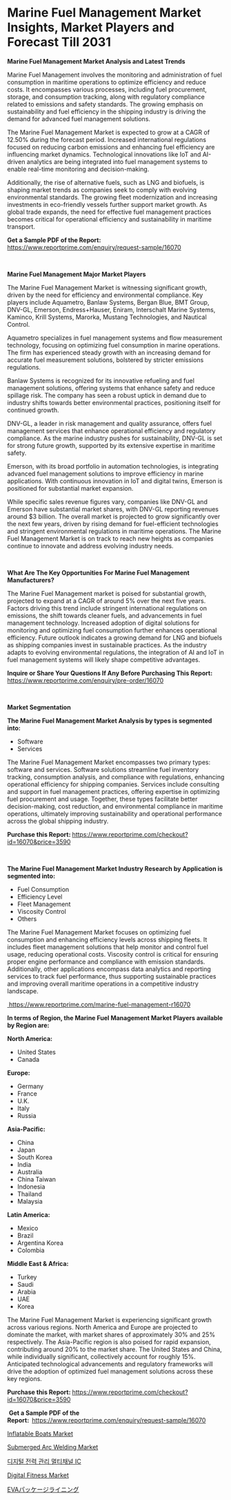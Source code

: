 <p><h1>Marine Fuel Management Market Insights, Market Players and Forecast Till 2031</h1></p><p><strong>Marine Fuel Management Market Analysis and Latest Trends</strong></p>
<p><p>Marine Fuel Management involves the monitoring and administration of fuel consumption in maritime operations to optimize efficiency and reduce costs. It encompasses various processes, including fuel procurement, storage, and consumption tracking, along with regulatory compliance related to emissions and safety standards. The growing emphasis on sustainability and fuel efficiency in the shipping industry is driving the demand for advanced fuel management solutions.</p><p>The Marine Fuel Management Market is expected to grow at a CAGR of 12.50% during the forecast period. Increased international regulations focused on reducing carbon emissions and enhancing fuel efficiency are influencing market dynamics. Technological innovations like IoT and AI-driven analytics are being integrated into fuel management systems to enable real-time monitoring and decision-making.</p><p>Additionally, the rise of alternative fuels, such as LNG and biofuels, is shaping market trends as companies seek to comply with evolving environmental standards. The growing fleet modernization and increasing investments in eco-friendly vessels further support market growth. As global trade expands, the need for effective fuel management practices becomes critical for operational efficiency and sustainability in maritime transport.</p></p>
<p><strong>Get a Sample PDF of the Report:&nbsp;</strong> <a href="https://www.reportprime.com/enquiry/request-sample/16070">https://www.reportprime.com/enquiry/request-sample/16070</a></p>
<p>&nbsp;</p>
<p><strong>Marine Fuel Management Major Market Players</strong></p>
<p><p>The Marine Fuel Management Market is witnessing significant growth, driven by the need for efficiency and environmental compliance. Key players include Aquametro, Banlaw Systems, Bergan Blue, BMT Group, DNV-GL, Emerson, Endress+Hauser, Eniram, Interschalt Marine Systems, Kaminco, Krill Systems, Marorka, Mustang Technologies, and Nautical Control.</p><p>Aquametro specializes in fuel management systems and flow measurement technology, focusing on optimizing fuel consumption in marine operations. The firm has experienced steady growth with an increasing demand for accurate fuel measurement solutions, bolstered by stricter emissions regulations.</p><p>Banlaw Systems is recognized for its innovative refueling and fuel management solutions, offering systems that enhance safety and reduce spillage risk. The company has seen a robust uptick in demand due to industry shifts towards better environmental practices, positioning itself for continued growth.</p><p>DNV-GL, a leader in risk management and quality assurance, offers fuel management services that enhance operational efficiency and regulatory compliance. As the marine industry pushes for sustainability, DNV-GL is set for strong future growth, supported by its extensive expertise in maritime safety.</p><p>Emerson, with its broad portfolio in automation technologies, is integrating advanced fuel management solutions to improve efficiency in marine applications. With continuous innovation in IoT and digital twins, Emerson is positioned for substantial market expansion.</p><p>While specific sales revenue figures vary, companies like DNV-GL and Emerson have substantial market shares, with DNV-GL reporting revenues around $3 billion. The overall market is projected to grow significantly over the next few years, driven by rising demand for fuel-efficient technologies and stringent environmental regulations in maritime operations. The Marine Fuel Management Market is on track to reach new heights as companies continue to innovate and address evolving industry needs.</p></p>
<p>&nbsp;</p>
<p><strong>What Are The Key Opportunities For Marine Fuel Management Manufacturers?</strong></p>
<p><p>The Marine Fuel Management market is poised for substantial growth, projected to expand at a CAGR of around 5% over the next five years. Factors driving this trend include stringent international regulations on emissions, the shift towards cleaner fuels, and advancements in fuel management technology. Increased adoption of digital solutions for monitoring and optimizing fuel consumption further enhances operational efficiency. Future outlook indicates a growing demand for LNG and biofuels as shipping companies invest in sustainable practices. As the industry adapts to evolving environmental regulations, the integration of AI and IoT in fuel management systems will likely shape competitive advantages.</p></p>
<p><strong>Inquire or Share Your Questions If Any Before Purchasing This Report:</strong> <a href="https://www.reportprime.com/enquiry/pre-order/16070">https://www.reportprime.com/enquiry/pre-order/16070</a></p>
<p>&nbsp;</p>
<p><strong>Market Segmentation</strong></p>
<p><strong>The Marine Fuel Management Market Analysis by types is segmented into:</strong></p>
<p><ul><li>Software</li><li>Services</li></ul></p>
<p><p>The Marine Fuel Management Market encompasses two primary types: software and services. Software solutions streamline fuel inventory tracking, consumption analysis, and compliance with regulations, enhancing operational efficiency for shipping companies. Services include consulting and support in fuel management practices, offering expertise in optimizing fuel procurement and usage. Together, these types facilitate better decision-making, cost reduction, and environmental compliance in maritime operations, ultimately improving sustainability and operational performance across the global shipping industry.</p></p>
<p><strong>Purchase this Report:&nbsp;</strong><a href="https://www.reportprime.com/checkout?id=16070&price=3590">https://www.reportprime.com/checkout?id=16070&price=3590</a></p>
<p>&nbsp;</p>
<p><strong>The Marine Fuel Management Market Industry Research by Application is segmented into:</strong></p>
<p><ul><li>Fuel Consumption</li><li>Efficiency Level</li><li>Fleet Management</li><li>Viscosity Control</li><li>Others</li></ul></p>
<p><p>The Marine Fuel Management Market focuses on optimizing fuel consumption and enhancing efficiency levels across shipping fleets. It includes fleet management solutions that help monitor and control fuel usage, reducing operational costs. Viscosity control is critical for ensuring proper engine performance and compliance with emission standards. Additionally, other applications encompass data analytics and reporting services to track fuel performance, thus supporting sustainable practices and improving overall maritime operations in a competitive industry landscape.</p></p>
<p><a href="https://www.reportprime.com/marine-fuel-management-r16070">&nbsp;https://www.reportprime.com/marine-fuel-management-r16070</a></p>
<p><strong>In terms of Region, the Marine Fuel Management Market Players available by Region are:</strong></p>
<p>
    <p> <strong> North America: </strong>
        <ul>
            <li>United States</li>
            <li>Canada</li>
        </ul>
        </p> 
    <p> <strong> Europe: </strong>
        <ul>
            <li>Germany</li>
            <li>France</li>
            <li>U.K.</li>
            <li>Italy</li>
            <li>Russia</li>
        </ul>
        </p> 
    <p> <strong> Asia-Pacific: </strong>
        <ul>
            <li>China</li>
            <li>Japan</li>
            <li>South Korea</li>
            <li>India</li>
            <li>Australia</li>
            <li>China Taiwan</li>
            <li>Indonesia</li>
            <li>Thailand</li>
            <li>Malaysia</li>
        </ul>
        </p> 
    <p> <strong> Latin America: </strong>
        <ul>
            <li>Mexico</li>
            <li>Brazil</li>
            <li>Argentina Korea</li>
            <li>Colombia</li>
        </ul>
        </p> 
    <p> <strong> Middle East & Africa: </strong>
        <ul>
            <li>Turkey</li>
            <li>Saudi</li>
            <li>Arabia</li>
            <li>UAE</li>
            <li>Korea</li>
        </ul>
    </p>
    </p>
<p><p>The Marine Fuel Management Market is experiencing significant growth across various regions. North America and Europe are projected to dominate the market, with market shares of approximately 30% and 25% respectively. The Asia-Pacific region is also poised for rapid expansion, contributing around 20% to the market share. The United States and China, while individually significant, collectively account for roughly 15%. Anticipated technological advancements and regulatory frameworks will drive the adoption of optimized fuel management solutions across these key regions.</p></p>
<p><strong>Purchase this Report: </strong><a href="https://www.reportprime.com/checkout?id=16070&price=3590">https://www.reportprime.com/checkout?id=16070&price=3590</a></p>
<p>&nbsp;<strong>Get a Sample PDF of the Report:&nbsp;&nbsp;</strong><a href="https://www.reportprime.com/enquiry/request-sample/16070">https://www.reportprime.com/enquiry/request-sample/16070</a></p>
<p><strong></strong></p>
<p><p><a href="https://medium.com/@tigerlookbaliw/this-inflatable-boats-market-research-report-evaluates-the-key-market-trends-drivers-and-06a3c1e4d272">Inflatable Boats Market</a></p><p><a href="https://www.linkedin.com/pulse/submerged-arc-welding-market-global-insights-regional-analysis-5pxre?trackingId=gjOPq%2BUDSFWtHugGD4Dopw%3D%3D">Submerged Arc Welding Market</a></p><p><a href="https://medium.com/@iarhbiqv81/%EB%94%94%EC%A7%80%ED%84%B8-%EC%A0%84%EB%A0%A5-%EA%B4%80%EB%A6%AC-%EB%A9%80%ED%8B%B0%EC%B1%84%EB%84%90-ic-%EC%8B%9C%EC%9E%A5-%EC%B5%9C%EC%A2%85-%EC%82%AC%EC%9A%A9%EC%9E%90-%EC%A0%9C%ED%92%88-%EB%B0%8F-%EC%A7%80%EC%97%AD%EC%97%90-%EB%8C%80%ED%95%9C-%EA%B8%80%EB%A1%9C%EB%B2%8C-%EB%B0%8F-%EC%A7%80%EC%97%AD-%EB%B6%84%EC%84%9D-%EB%B6%84%EC%84%9D-%EB%B0%8F-%EC%98%88%EC%B8%A1-2024-2031-5e625dd19409?postPublishedType=initial">디지털 전력 관리 멀티채널 IC</a></p><p><a href="https://www.linkedin.com/pulse/digital-fitness-market-investigation-industry-evolution-forecast-bacje?trackingId=VqD8QtqBQpai9BFJxtOQiA%3D%3D">Digital Fitness Market</a></p><p><a href="https://medium.com/@hornbakerbarbara/eva-packaging-lining-market-%E3%81%AF-%E3%82%B3%E3%82%B9%E3%83%88%E7%AE%A1%E7%90%86%E3%81%A8%E5%8A%B9%E7%8E%87%E5%90%91%E4%B8%8A%E3%82%92%E5%84%AA%E5%85%88%E3%81%97%E3%81%BE%E3%81%99-%E3%81%95%E3%82%89%E3%81%AB-%E5%A0%B1%E5%91%8A%E6%9B%B8%E3%81%AF%E5%B8%82%E5%A0%B4%E3%81%AE%E9%9C%80%E8%A6%81%E9%9D%A2%E3%81%A8%E4%BE%9B%E7%B5%A6%E9%9D%A2%E3%81%AE%E4%B8%A1%E6%96%B9%E3%82%92%E3%82%AB%E3%83%90%E3%83%BC%E3%81%97%E3%81%A6%E3%81%84%E3%81%BE%E3%81%99-eva-packaging-a535aa4aba21">EVAパッケージライニング</a></p></p>